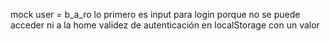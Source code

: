 mock user = b_a_ro
lo primero es input para login porque no se puede acceder ni a la home
validez de autenticación en localStorage con un valor